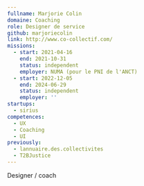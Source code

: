 ```yaml
---
fullname: Marjorie Colin
domaine: Coaching
role: Designer de service
github: marjoriecolin
link: http://www.co-collectif.com/
missions:
  - start: 2021-04-16
    end: 2021-10-31
    status: independent
    employer: NUMA (pour le PNI de l'ANCT)
  - start: 2022-12-05
    end: 2024-06-29
    status: independent
    employer: ''
startups:
  - sirius
competences:
  - UX
  - Coaching
  - UI
previously:
  - lannuaire.des.collectivites
  - T2BJustice
---
```


Designer / coach
